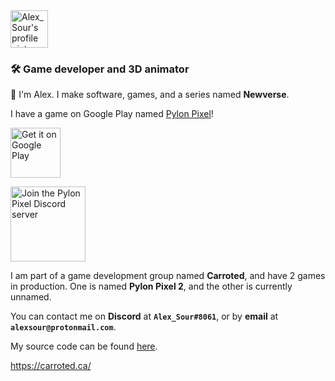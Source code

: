 <img src="https://i.imgur.com/94pdgSE.png" alt="Alex_Sour's profile picture" height="60">
<h3>🛠️ <b>Game developer and 3D animator</b></h3>

👋 I'm Alex. I make software, games, and a series named **Newverse**.

I have a game on Google Play named [Pylon Pixel](https://play.google.com/store/apps/details?id=ca.Carroted.PylonPixel)!

[<img src="https://i.imgur.com/EnnoIJb.png" alt="Get it on Google Play" height="80">](https://play.google.com/store/apps/details?id=ca.Carroted.PylonPixel)

[<img src="https://i.imgur.com/lVk7hmb.png" alt="Join the Pylon Pixel Discord server" height="120">](https://discord.gg/AaAWXPgtC3)

I am part of a game development group named **Carroted**, and have 2 games in production. One is named **Pylon Pixel 2**, and the other is currently unnamed.

You can contact me on **Discord** at **`Alex_Sour#8061`**, or by **email** at **`alexsour@protonmail.com`**.

My source code can be found [here](https://github.com/Alex-Sour/Alex-Sour/blob/main/Alex_Sour.cs).

https://carroted.ca/
